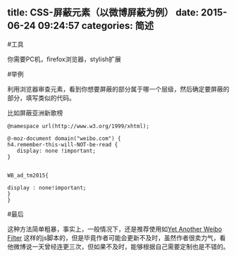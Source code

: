 title: CSS-屏蔽元素（以微博屏蔽为例）
date: 2015-06-24 09:24:57
categories: 简述
  --- 


#工具

你需要PC机，firefox浏览器，stylish扩展

#举例


利用浏览器审查元素，看到你想要屏蔽的部分属于哪一个层级，然后确定要屏蔽的部分，填写类似的代码。

比如屏蔽亚洲新歌榜

    @namespace url(http://www.w3.org/1999/xhtml);

    @-moz-document domain("weibo.com") {
    h4.remember-this-will-NOT-be-read {
       display: none !important;
    }


    WB_ad_tm2015{

    display : none!important;
    }
    }

#最后

这种方法简单粗暴，事实上，一般情况下，还是推荐使用如[Yet Another Weibo Filter](https://tiansh.github.io/yawf/en.html) 这样的js脚本的，但是毕竟作者可能会更新不及时，虽然作者很卖力气，看他微博说一天曾经连更三次，但如果不及时，能够根据自己需要定制也是不错的。





